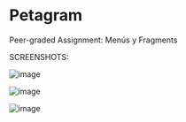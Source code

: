 # Petagram
Peer-graded Assignment: Menús y Fragments

SCREENSHOTS:

![image](https://user-images.githubusercontent.com/28811837/100245937-96213500-2f06-11eb-99b9-735451d1e88e.png)

![image](https://user-images.githubusercontent.com/28811837/100245983-a2a58d80-2f06-11eb-9d05-8e27b7b0657d.png)

![image](https://user-images.githubusercontent.com/28811837/100246057-b81ab780-2f06-11eb-8e8f-971fc1162e26.png)
